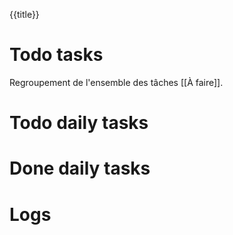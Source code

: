 {{title}}

# Todo tasks
Regroupement de l'ensemble des tâches [[À faire]].
# Todo daily tasks

# Done daily tasks

# Logs